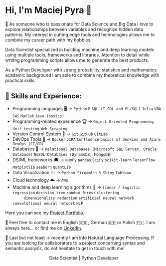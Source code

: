 # Hi, I'm Maciej Pyra 👋
 :thought_balloon: As someone who is passionate for Data Science and Big Data I love to explore relationships between variables and recognize hidden data patterns. My interest in cutting edge tools and technologies allows me to combine my career path with my hobbies.

Data Scientist specialized in building machine and deep learning models using multiple tools, frameworks and libraries. Attention to detail while wrtitng programming scripts allows me to generate the best products.

As a Python Developer with strong probability, statistics and mathematics acadamic background I am able to combine my theoretical knowledge with practical skills.

## :speech_balloon: Skills and Experience:
* Programming languages  	:desktop_computer: -> `Python` `R` `SQL (T-SQL and PL/SQL)` `Julia` `VBA` `SAS` `Matlab` `Java (basics)`<br/>
* Programming-related experience :trophy: -> `Object-Oriented Programming` `Unit testing` `Web Scraping` <br/>
* Version Control System :handshake: -> `Git` `GitHub` `GitLab`<br/>
* DevOps Tools :page_with_curl: -> `Docker` `JIRA` `Confluence` `basics of Jenkins and Azure DevOps (CI/CD)` <br/>
* Databases :open_file_folder: -> `Relational Databases (Microsoft SQL Server, Oracle Database)` `NoSQL Databases (DynamoDB, MongoDB)` <br/>
* DS/ML frameworks :mortar_board: -> `NumPy` `pandas` `SciPy` `scikit-learn` `TensorFlow` `Matplotlib` `seaborn` `QuantLib`
* Data Visualization :chart_with_downwards_trend: -> `Python Streamlit` `R Shiny` `Tableau` <br/>
* Cloud technology :cloud: -> `AWS` <br/>
* Machine and deep learning algorithms :dart: -> `linear / logistic regression` `decision tree` `random forest` `clustering` <br/>
 &nbsp;&nbsp;&nbsp;&nbsp;&nbsp;&nbsp;&nbsp;&nbsp;   `dimensionality reduction`     `artificial neural network` `convolutional neural network` `NLP` <br/>


Here you can see my [Project Portfolio](https://maciejpyra.github.io/Maciej_Portfolio_2/).

:email: Feel free to contact me in English :uk: , German :de: or Polish :poland:. I am always here... or find me on [LinkedIn](https://www.linkedin.com/in/maciej-pyra/).

:rocket: Last but not least -> recently I am into Natural Language Processing. If you are looking for collaborators to a project concerning syntax and semantic analysis, do not hesitate to get in touch with me!


<p align="center">Data Scientist | Python Developer</p>

